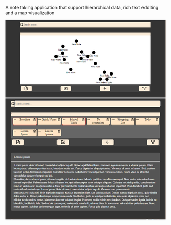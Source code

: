 A note taking application that support hierarchical data, rich text edditing and a map visualization

![Map view](./screenshots/vnote.PNG)
![Full view](./screenshots/vnote2.PNG)
